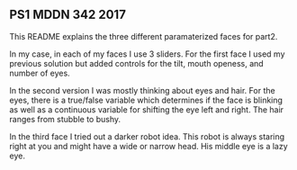 ## PS1 MDDN 342 2017

This README explains the three different paramaterized faces for part2. 

In my case, in each of my faces I use 3 sliders. For the first face I used my previous solution but added controls for the tilt, mouth openess, and number of eyes.

In the second version I was mostly thinking about eyes and hair. For the eyes, there is a true/false variable which determines if the face is blinking as well as a continuous variable for shifting the eye left and right. The hair ranges from stubble to bushy.

In the third face I tried out a darker robot idea. This robot is always staring right at you and might have a wide or narrow head. His middle eye is a lazy eye.
